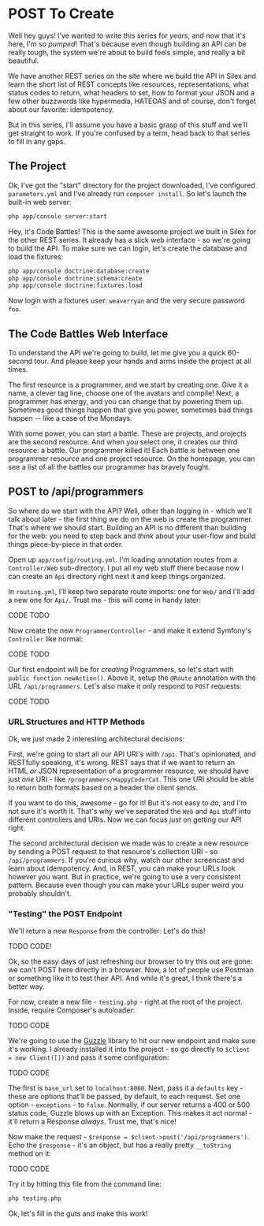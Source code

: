 # POST To Create

Well hey guys! I've wanted to write this series for *years*, and now that
it's here, I'm so *pumped*! That's because even though building an API can be
really tough, the system we're about to build feels simple, and really a bit
beautiful.

We have another REST series on the site where we build the API in Silex and
learn the short list of REST concepts like resources, representations,
what status codes to return, what headers to set, how to format your JSON
and a few other buzzwords like hypermedia, HATEOAS and of course, don't forget
about our favorite: idempotency.

But in this series, I'll assume you have a basic grasp of this stuff and
we'll get straight to work. If you're confused by a term, head back to
that series to fill in any gaps.

## The Project

Ok, I've got the "start" directory for the project downloaded, I've configured
`parameters.yml` and I've already run `composer install`. So let's launch
the built-in web server:

```bash
php app/console server:start
```

Hey, it's Code Battles! This is the same awesome project we built in Silex 
for the other REST series. It already has a slick web interface - so we're 
going to build the API. To make sure we can login, let's create the database 
and load the fixtures:

```bash
php app/console doctrine:database:create
php app/console doctrine:schema:create
php app/console doctrine:fixtures:load
```

Now login with a fixtures user: `weaverryan` and the very secure password
`foo`.

## The Code Battles Web Interface

To understand the API we're going to build, let me give you a quick 60-second tour.
And please keep your hands and arms inside the project at all times.

The first resource is a programmer, and we start by creating one. Give it
a name, a clever tag line, choose one of the avatars and compile! Next, a
programmer has energy, and you can change that by powering them up. Sometimes
good things happen that give you power, sometimes bad things happen -- like a
case of the Mondays.

With some power, you can start a battle. These are projects, and projects
are the second resource. And when you select one, it creates our third resource:
a battle. Our programmer killed it! Each battle is between one programmer resource
and one project resource. On the homepage, you can see a list of all the battles our
programmer has bravely fought.

## POST to /api/programmers

So where do we start with the API? Well, other than logging in - which we'll
talk about later - the first thing we do on the web is create the programmer.
That's where we should start. Building an API is no different than building
for the web: you need to step back and *think* about your user-flow and build
things piece-by-piece in that order.

Open up `app/config/routing.yml`. I'm loading annotation routes from a `Controller/Web`
sub-directory. I put all my web stuff there because now I can create an `Api` directory
right next it and keep things organized.

In `routing.yml`, I'll keep two separate route imports: one for `Web/` and I'll
add a new one for `Api/`. Trust me - this will come in handy later:

CODE TODO

Now create the new `ProgrammerController` - and make it extend Symfony's
`Controller` like normal:

CODE TODO

Our first endpoint will be for *creating* Programmers, so let's start with
`public function newAction()`. Above it, setup the `@Route` annotation with
the URL `/api/programmers`. Let's also make it only respond to `POST` requests:

CODE TODO

### URL Structures and HTTP Methods

Ok, we just made 2 interesting architectural decisions:

First, we're going to start all our API URI's with `/api`. That's opinionated,
and RESTfully speaking, it's wrong. REST says that if we want to return an
HTML *or* JSON representation of a programmer resource, we should have just
*one* URI - like `/programmers/HappyCoderCat`. This one URI should be able
to return both formats based on a header the client sends.

If you want to do this, awesome - go for it! But it's not easy to do, and
I'm not sure it's worth it. That's why we've separated the `Web` and `Api`
stuff into different controllers and URIs. Now we can focus *just* on getting
our API right.

The second architectural decision we made was to create a new resource 
by sending a POST request to that resource's collection URI - so `/api/programmers`. 
If you're curious why, watch our other screencast and learn about idempotency. 
And, in REST, you can make your URLs look however you want. But in practice, we're going to
use a very consistent pattern. Because even though you can make your URLs
super weird you probably shouldn't.

### "Testing" the POST Endpoint

We'll return a new `Response` from the controller: Let's do this!

TODO CODE!

Ok, so the easy days of just refreshing our browser to try this out are gone:
we can't POST here directly in a browser. Now, a lot of people use Postman
or something like it to test their API. And while it's great, I think there's
a better way.

For now, create a new file - `testing.php` - right at the root of the project.
Inside, require Composer's autoloader:

TODO CODE

We're going to use the [Guzzle](http://guzzle.readthedocs.org) library to
hit our new endpoint and make sure it's working. I already installed it into
the project - so go directly to `$client = new Client([])` and pass it some
configuration:

TODO CODE

The first is `base_url` set to `localhost:8000`. Next, pass it a `defaults`
key - these are options that'll be passed, by default, to each request.
Set one option - `exceptions` - to `false`. Normally, if our server returns
a 400 or 500 status code, Guzzle blows up with an Exception. This makes it
act normal - it'll return a Response *always*. Trust me, that's nice!

Now make the request - `$response = $client->post('/api/programmers')`. Echo
the `$response` - it's an object, but has a really pretty `__toString` method
on it:

TODO CODE

Try it by hitting this file from the command line:

```bash
php testing.php
```

Ok, let's fill in the guts and make this work!
